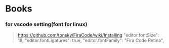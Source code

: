 # Books
### for vscode setting(font for linux)
> https://github.com/tonsky/FiraCode/wiki/Installing
>    "editor.fontSize": 18,
>    "editor.fontLigatures": true,
>    "editor.fontFamily": "Fira Code Retina",

